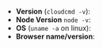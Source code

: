 <!--
Thank you for reporting an issue. Please fill in the template below. If unsure
about something, just do as best as you're able.
-->

* **Version** (`cloudcmd -v`): 
* **Node Version** `node -v`: 
* **OS** (`uname -a` on linux): 
* **Browser name/version**: 

